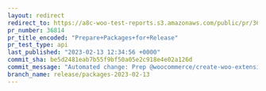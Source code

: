 ```yaml
---
layout: redirect
redirect_to: https://a8c-woo-test-reports.s3.amazonaws.com/public/pr/36814/api/index.html
pr_number: 36814
pr_title_encoded: "Prepare+Packages+for+Release"
pr_test_type: api
last_published: "2023-02-13 12:34:56 +0000"
commit_sha: be5d2481eab7b55f9bf50a05e2c918e4e02a126d
commit_message: "Automated change: Prep @woocommerce/create-woo-extension for release."
branch_name: release/packages-2023-02-13
---
```

